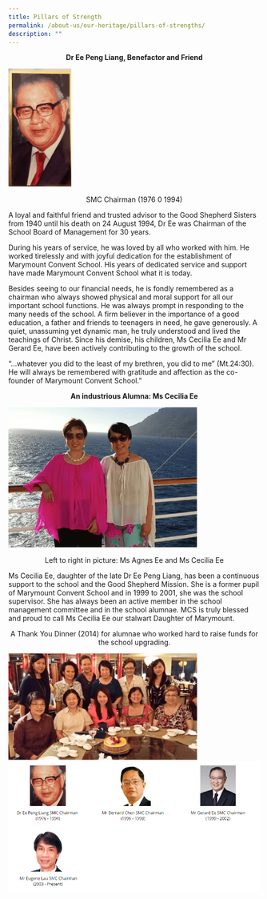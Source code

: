 ```yaml
---
title: Pillars of Strength
permalink: /about-us/our-heritage/pillars-of-strengths/
description: ""
---
```




<p style="text-align: center;"><strong>Dr Ee Peng Liang, Benefactor and Friend</strong></p>
<img style="width: 25%;" src="/images/pil1.png" />
<p style="text-align: center;">SMC Chairman (1976 0 1994)</p>
<p>A loyal and faithful friend and trusted advisor to the Good Shepherd Sisters from 1940 until his death on 24 August 1994, Dr Ee was Chairman of the School Board of Management for 30 years.</p>
<p>During his years of service, he was loved by all who worked with him. He worked tirelessly and with joyful dedication for the establishment of Marymount Convent School. His years of dedicated service and support have made Marymount Convent School what it is today.</p>
<p>Besides seeing to our financial needs, he is fondly remembered as a chairman who always showed physical and moral support for all our important school functions. He was always prompt in responding to the many needs of the school. A firm believer in the importance of a good education, a father and friends to teenagers in need, he gave generously. A quiet, unassuming yet dynamic man, he truly understood and lived the teachings of Christ. Since his demise, his children, Ms Cecilia Ee and Mr Gerard Ee, have been actively contributing to the growth of the school.&nbsp;</p>
<p>&ldquo;&hellip;whatever you did to the least of my brethren, you did to me&rdquo; (Mt.24:30). He will always be remembered with gratitude and affection as the co-founder of Marymount Convent School.&rdquo;</p>
<p style="text-align: center;"><strong>An industrious Alumna: Ms Cecilia Ee</strong></p>
<img style="width: 75%;" src="/images/pil2.png" />
<p style="text-align: center;">Left to right in picture: Ms Agnes Ee and Ms Cecilia Ee</p>
<p>Ms Cecilia Ee, daughter of the late Dr Ee Peng Liang, has been a continuous support to the school and the Good Shepherd Mission. She is a former pupil of Marymount Convent School and in 1999 to 2001, she was the school supervisor. She has always been an active member in the school management committee and in the school alumnae. MCS is truly blessed and proud to call Ms Cecilia Ee our stalwart Daughter of Marymount.&nbsp;</p>
<p style="text-align: center;">A Thank You Dinner (2014) for alumnae who worked hard to raise funds for the school upgrading.</p>
<img style="width: 75%;" src="/images/pil3.png" />
<img style="width: 100%;" src="/images/pil4.png" />